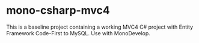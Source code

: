 mono-csharp-mvc4
================

This is a baseline project containing a working MVC4 C# project with Entity Framework Code-First to MySQL. Use with MonoDevelop.
